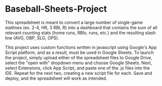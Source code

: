 # Baseball-Sheets-Project

This spreadsheet is meant to convert a large number of single-game statlines (ex. 2-4, HR, 3 RBI, R) into a dashboard that contains the sum of all relevant counting stats (home runs, RBIs, runs, etc.) and the resulting slash line (AVG, OBP, SLG, OPS). 

This project uses custom functions written in javascript using Google's App Script platform, and as a result, must be used in Google Sheets. 
To launch the project, simply upload either of the spreadsheet files to Google Drive, select the "open with" dropdown menu and choose Google Sheets. 
Next, select Extensions, click App Script, and paste one of the .js files into the IDE. Repeat for the next two, creating a new script file for each. Save and deploy, and the spreadsheet will work as intended. 
